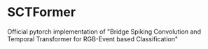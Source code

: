 # SCTFormer
Official pytorch implementation of "Bridge Spiking Convolution and Temporal Transformer for RGB-Event based Classification"




